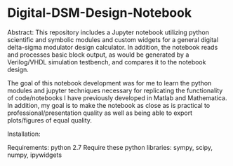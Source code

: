 # Digital-DSM-Design-Notebook
Abstract: This repository includes a Jupyter notebook utilizing python scientific and symbolic modules and custom widgets for a general digital delta-sigma modulator design calculator.  In addition, the notebook reads and processes basic block output, as would be generated by a Verilog/VHDL simulation testbench, and compares it to the notebook design. 

The goal of this notebook development was for me to learn the python modules and jupyter techniques necessary for replicating the functionality of code/notebooks I have previously developed in Matlab and Mathematica.  In addition, my goal is to make the notebook as close as is practical to professional/presentation quality as well as being able to export plots/figures of equal quality.     

Installation:

Requirements:
python 2.7
Require these python libraries:
sympy, scipy, numpy, ipywidgets
